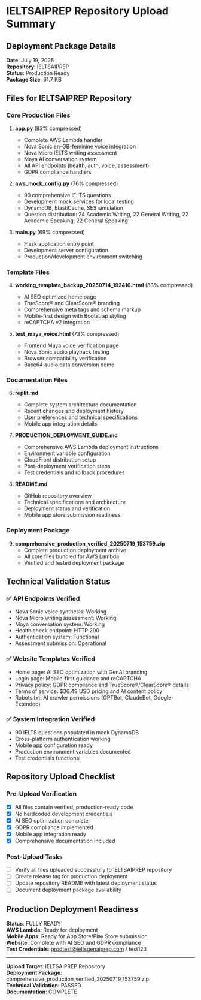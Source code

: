 # IELTSAIPREP Repository Upload Summary

## Deployment Package Details
**Date**: July 19, 2025  
**Repository**: IELTSAIPREP  
**Status**: Production Ready  
**Package Size**: 61.7 KB  

## Files for IELTSAIPREP Repository

### Core Production Files
1. **app.py** (83% compressed)
   - Complete AWS Lambda handler
   - Nova Sonic en-GB-feminine voice integration
   - Nova Micro IELTS writing assessment
   - Maya AI conversation system
   - All API endpoints (health, auth, voice, assessment)
   - GDPR compliance handlers

2. **aws_mock_config.py** (76% compressed)  
   - 90 comprehensive IELTS questions
   - Development mock services for local testing
   - DynamoDB, ElastiCache, SES simulation
   - Question distribution: 24 Academic Writing, 22 General Writing, 22 Academic Speaking, 22 General Speaking

3. **main.py** (69% compressed)
   - Flask application entry point
   - Development server configuration
   - Production/development environment switching

### Template Files
4. **working_template_backup_20250714_192410.html** (83% compressed)
   - AI SEO optimized home page
   - TrueScore® and ClearScore® branding
   - Comprehensive meta tags and schema markup
   - Mobile-first design with Bootstrap styling
   - reCAPTCHA v2 integration

5. **test_maya_voice.html** (73% compressed)
   - Frontend Maya voice verification page
   - Nova Sonic audio playback testing
   - Browser compatibility verification
   - Base64 audio data conversion demo

### Documentation Files  
6. **replit.md**
   - Complete system architecture documentation
   - Recent changes and deployment history
   - User preferences and technical specifications
   - Mobile app integration details

7. **PRODUCTION_DEPLOYMENT_GUIDE.md**
   - Comprehensive AWS Lambda deployment instructions
   - Environment variable configuration
   - CloudFront distribution setup
   - Post-deployment verification steps
   - Test credentials and rollback procedures

8. **README.md**
   - GitHub repository overview
   - Technical specifications and architecture
   - Deployment status and verification
   - Mobile app store submission readiness

### Deployment Package
9. **comprehensive_production_verified_20250719_153759.zip**
   - Complete production deployment archive
   - All core files bundled for AWS Lambda
   - Verified and tested deployment package

## Technical Validation Status

### ✅ API Endpoints Verified
- Nova Sonic voice synthesis: Working
- Nova Micro writing assessment: Working  
- Maya conversation system: Working
- Health check endpoint: HTTP 200
- Authentication system: Functional
- Assessment submission: Operational

### ✅ Website Templates Verified  
- Home page: AI SEO optimization with GenAI branding
- Login page: Mobile-first guidance and reCAPTCHA
- Privacy policy: GDPR compliance and TrueScore®/ClearScore® details
- Terms of service: $36.49 USD pricing and AI content policy
- Robots.txt: AI crawler permissions (GPTBot, ClaudeBot, Google-Extended)

### ✅ System Integration Verified
- 90 IELTS questions populated in mock DynamoDB
- Cross-platform authentication working
- Mobile app configuration ready
- Production environment variables documented
- Test credentials functional

## Repository Upload Checklist

### Pre-Upload Verification
- [x] All files contain verified, production-ready code
- [x] No hardcoded development credentials
- [x] AI SEO optimization complete
- [x] GDPR compliance implemented  
- [x] Mobile app integration ready
- [x] Comprehensive documentation included

### Post-Upload Tasks
- [ ] Verify all files uploaded successfully to IELTSAIPREP repository
- [ ] Create release tag for production deployment
- [ ] Update repository README with latest deployment status
- [ ] Document deployment package availability

## Production Deployment Readiness
**Status**: FULLY READY  
**AWS Lambda**: Ready for deployment  
**Mobile Apps**: Ready for App Store/Play Store submission  
**Website**: Complete with AI SEO and GDPR compliance  
**Test Credentials**: prodtest@ieltsgenaiprep.com / test123

---
**Upload Target**: IELTSAIPREP Repository  
**Deployment Package**: comprehensive_production_verified_20250719_153759.zip  
**Technical Validation**: PASSED  
**Documentation**: COMPLETE